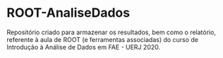 # ROOT-AnaliseDados

Repositório criado para armazenar os resultados, bem como o relatório, referente à aula de ROOT (e ferramentas associadas) do curso de Introdução à Análise de Dados em FAE - UERJ 2020.
